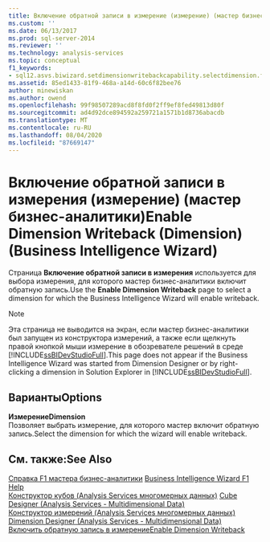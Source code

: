 ```yaml
---
title: Включение обратной записи в измерение (измерение) (мастер бизнес-аналитики) | Документация Майкрософт
ms.custom: ''
ms.date: 06/13/2017
ms.prod: sql-server-2014
ms.reviewer: ''
ms.technology: analysis-services
ms.topic: conceptual
f1_keywords:
- sql12.asvs.biwizard.setdimensionwritebackcapability.selectdimension.f1
ms.assetid: 85ed1433-81f9-468a-a14d-60c6f82bee76
author: minewiskan
ms.author: owend
ms.openlocfilehash: 99f98507289acd8f8fd0f2ff9ef8fed49813d80f
ms.sourcegitcommit: ad4d92dce894592a259721a1571b1d8736abacdb
ms.translationtype: MT
ms.contentlocale: ru-RU
ms.lasthandoff: 08/04/2020
ms.locfileid: "87669147"
---
```

# <a name="enable-dimension-writeback-dimension-business-intelligence-wizard"></a><span data-ttu-id="2686e-102">Включение обратной записи в измерения (измерение) (мастер бизнес-аналитики)</span><span class="sxs-lookup"><span data-stu-id="2686e-102">Enable Dimension Writeback (Dimension) (Business Intelligence Wizard)</span></span>
  <span data-ttu-id="2686e-103">Страница **Включение обратной записи в измерения** используется для выбора измерения, для которого мастер бизнес-аналитики включит обратную запись.</span><span class="sxs-lookup"><span data-stu-id="2686e-103">Use the **Enable Dimension Writeback** page to select a dimension for which the Business Intelligence Wizard will enable writeback.</span></span>  
  
> [!NOTE]  
>  <span data-ttu-id="2686e-104">Эта страница не выводится на экран, если мастер бизнес-аналитики был запущен из конструктора измерений, а также если щелкнуть правой кнопкой мыши измерение в обозревателе решений в среде [!INCLUDE[ssBIDevStudioFull](../includes/ssbidevstudiofull-md.md)].</span><span class="sxs-lookup"><span data-stu-id="2686e-104">This page does not appear if the Business Intelligence Wizard was started from Dimension Designer or by right-clicking a dimension in Solution Explorer in [!INCLUDE[ssBIDevStudioFull](../includes/ssbidevstudiofull-md.md)].</span></span>  
  
## <a name="options"></a><span data-ttu-id="2686e-105">Варианты</span><span class="sxs-lookup"><span data-stu-id="2686e-105">Options</span></span>  
 <span data-ttu-id="2686e-106">**Измерение**</span><span class="sxs-lookup"><span data-stu-id="2686e-106">**Dimension**</span></span>  
 <span data-ttu-id="2686e-107">Позволяет выбрать измерение, для которого мастер включит обратную запись.</span><span class="sxs-lookup"><span data-stu-id="2686e-107">Select the dimension for which the wizard will enable writeback.</span></span>  
  
## <a name="see-also"></a><span data-ttu-id="2686e-108">См. также:</span><span class="sxs-lookup"><span data-stu-id="2686e-108">See Also</span></span>  
 <span data-ttu-id="2686e-109">[Справка F1 мастера бизнес-аналитики](business-intelligence-wizard-f1-help.md) </span><span class="sxs-lookup"><span data-stu-id="2686e-109">[Business Intelligence Wizard F1 Help](business-intelligence-wizard-f1-help.md) </span></span>  
 <span data-ttu-id="2686e-110">[Конструктор кубов &#40;Analysis Services многомерных данных&#41;](cube-designer-analysis-services-multidimensional-data.md) </span><span class="sxs-lookup"><span data-stu-id="2686e-110">[Cube Designer &#40;Analysis Services - Multidimensional Data&#41;](cube-designer-analysis-services-multidimensional-data.md) </span></span>  
 <span data-ttu-id="2686e-111">[Конструктор измерений &#40;Analysis Services многомерных данных&#41;](dimension-designer-analysis-services-multidimensional-data.md) </span><span class="sxs-lookup"><span data-stu-id="2686e-111">[Dimension Designer &#40;Analysis Services - Multidimensional Data&#41;](dimension-designer-analysis-services-multidimensional-data.md) </span></span>  
 [<span data-ttu-id="2686e-112">Включить обратную запись в измерение</span><span class="sxs-lookup"><span data-stu-id="2686e-112">Enable Dimension Writeback</span></span>](multidimensional-models/bi-wizard-enable-dimension-writeback.md)  
  
  
